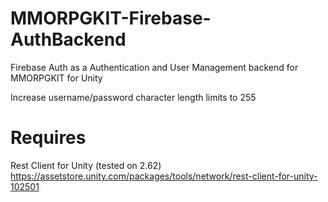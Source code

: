 # MMORPGKIT-Firebase-AuthBackend
Firebase Auth as a Authentication and User Management backend for MMORPGKIT for Unity  

Increase username/password character length limits to 255

# Requires
Rest Client for Unity (tested on 2.62)
https://assetstore.unity.com/packages/tools/network/rest-client-for-unity-102501

